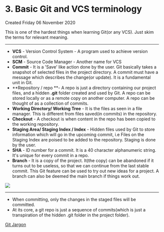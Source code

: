 # 3. Basic Git and VCS terminology
Created Friday 06 November 2020

This is one of the hardest things when learning Git(or any VCS).
Just skim the terms for relevant meaning.

*****


* **VCS** - Version Control System - A program used to achieve version control.
* **SCM** - Source Code Manager - Another name for VCS
* **Commit** - It is a 'Save' like action done by the user. Git basically takes a snapshot of selected files in the project directory. A commit must have a message which describes the change(or update). It is a fundamental unit in Git.
* **Repository / repo **- A repo is just a directory containing our project files, and a hidden __.git__ folder created and used by Git. A repo can be stored locally or as a remote copy on another computer. A repo can be thought of as a collection of commits.
* **Working Directory/ Working Tree** - It is the files as seen in a file manager. This is different from files saved(in commits) in the repository.
* **Checkout** - A checkout is when content in the repo has been copied to the working repository.
* **Staging Area/ Staging Index / Index** - Hidden files used by Git to store information which will go in the upcoming commit, i.e Files on the Staging Index are poised to be added to the repository. Staging is done by the user.
* **SHA** - ID number for a commit. It is a 40 character alphanumeric string. It's unique for every commit in a repo.
* **Branch** - It is a copy of the project. It(the copy) can be abandoned if it turns out to be useless, so that we can continue from the last stable commit. This Git feature can be used to try out new ideas for a project. A branch can also be deemed the main branch if things work out.

![](3._Basic_Git_and_VCS_terminology-image-1.png)

*****


* When committing, only the changes in the staged files will be committed.
* At its core, a git repo is just a sequence of commits(which is just a transpiration of the hidden .git folder in the project folder).

[Git Jargon](./3._Basic_Git_and_VCS_terminology/ud123-git-keyterms.pdf)

